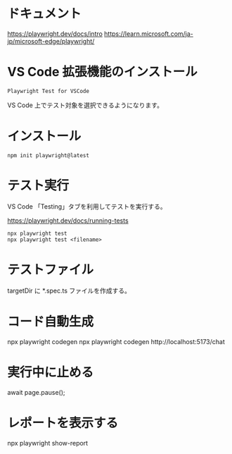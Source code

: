 # ドキュメント

https://playwright.dev/docs/intro
https://learn.microsoft.com/ja-jp/microsoft-edge/playwright/

# VS Code 拡張機能のインストール

```
Playwright Test for VSCode
```

VS Code 上でテスト対象を選択できるようになります。

# インストール

```
npm init playwright@latest

```

# テスト実行

VS Code 「Testing」タブを利用してテストを実行する。

https://playwright.dev/docs/running-tests

```
npx playwright test
npx playwright test <filename>
```

# テストファイル

targetDir に \*.spec.ts ファイルを作成する。

# コード自動生成

npx playwright codegen <url>
npx playwright codegen http://localhost:5173/chat

# 実行中に止める

await page.pause();

# レポートを表示する

npx playwright show-report
